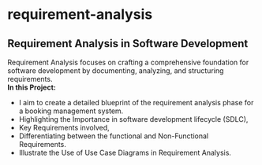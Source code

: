 # requirement-analysis
## Requirement Analysis in Software Development
   Requirement Analysis focuses on crafting a comprehensive foundation for software development by documenting, analyzing, and structuring requirements.  
   **In this Project:** 
  - I aim to create a detailed blueprint of the requirement analysis phase for a booking management system. 
  - Highlighting the Importance in software development lifecycle (SDLC),
  -  Key Requirements involved,
  -  Differentiating between the functional and Non-Functional Requirements.
  -  Illustrate the Use of Use Case Diagrams in Requirement Analysis.

